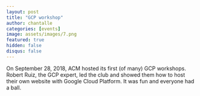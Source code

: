 ```yaml
---
layout: post
title: "GCP workshop"
author: chantalle
categories: [events]
image: assets/images/7.png
featured: true
hidden: false
disqus: false
---
```


On September 28, 2018, ACM hosted its first (of many) GCP workshops. Robert Ruiz, the GCP expert, led the club and showed them how to host their own website with Google Cloud Platform. It was fun and everyone had a ball.

